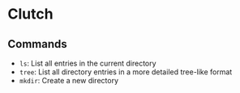 # Clutch

## Commands
- `ls`: List all entries in the current directory
- `tree`: List all directory entries in a more detailed tree-like format
- `mkdir`: Create a new directory
